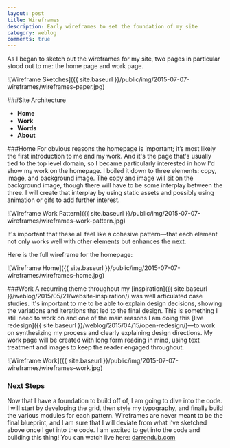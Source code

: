 ```yaml
---
layout: post
title: Wireframes
description: Early wireframes to set the foundation of my site
category: weblog
comments: true
---
```



As I began to sketch out the wireframes for my site, two pages in particular stood out to me: the home page and work page.

![Wireframe Sketches]({{ site.baseurl }}/public/img/2015-07-07-wireframes/wireframes-paper.jpg)

###Site Architecture 

<ul>
	<li><b>Home</b></li>
	<li><b>Work</b></li>
	<li><b>Words</b></li>
	<li><b>About</b></li>
</ul>

###Home
For obvious reasons the homepage is important; it’s most likely the first introduction to me and my work. And it's the page that's usually tied to the top level domain, so I became particularly interested in how I'd show my work on the homepage. I boiled it down to three elements: copy, image, and background image. The copy and image will sit on the background image, though there will have to be some interplay between the three. I will create that interplay by using static assets and possibly using animation or gifs to add further interest.

![Wireframe Work Pattern]({{ site.baseurl }}/public/img/2015-07-07-wireframes/wireframes-work-pattern.jpg)

It's important that these all feel like a cohesive pattern—that each element not only works well with other elements but enhances the next. 

Here is the full wireframe for the homepage:

![Wireframe Home]({{ site.baseurl }}/public/img/2015-07-07-wireframes/wireframes-home.jpg)

###Work
A recurring theme throughout my [inspiration]({{ site.baseurl }}/weblog/2015/05/21/website-inspiration/) was well articulated case studies. It's important to me to be able to explain design decisions, showing the variations and iterations that led to the final design. This is something I still need to work on and one of the main reasons I am doing this [live redesign]({{ site.baseurl }}/weblog/2015/04/15/open-redesign/)—to work on synthesizing my process and clearly explaining design directions. My work page will be created with long form reading in mind, using text treatment and images to keep the reader engaged throughout.

![Wireframe Work]({{ site.baseurl }}/public/img/2015-07-07-wireframes/wireframes-work.jpg)

### Next Steps
Now that I have a foundation to build off of, I am going to dive into the code. I will start by developing the grid, then style my typography, and finally build the various modules for each pattern. Wireframes are never meant to be the final blueprint, and I am sure that I will deviate from what I’ve sketched above once I get into the code. I am excited to get into the code and building this thing! You can watch live here: [darrendub.com](http://darrendub.com)








